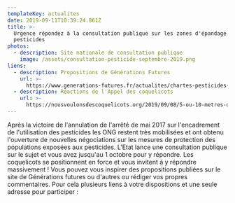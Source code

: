 ```yaml
---
templateKey: actualites
date: 2019-09-11T10:39:24.861Z
title: >-
  Urgence répondez à la consultation publique sur les zones d'épandage de
  pesticides
photos:
  - description: Site nationale de consultation publique
    image: /assets/consultation-pesticide-septembre-2019.png
liens:
  - description: Propositions de Générations Futures
    url: >-
      https://www.generations-futures.fr/actualites/chartes-pesticides-participez-a-la-consultation-publique
  - description: Réactions de l'Appel des coquelicots
    url: >-
      https://nousvoulonsdescoquelicots.org/2019/09/08/5-ou-10-metres-des-habitations-vous-vous-foutez-de-nous/
---
```

Après la victoire de l'annulation de l'arrêté de mai 2017 sur l'encadrement de l'utilisation des pesticides les ONG restent très mobilisées et  ont obtenu l'ouverture de nouvelles négociations sur les mesures de protection des populations exposées aux pesticides. 
L'Etat lance une consultation publique  sur le sujet et vous avez jusqu'au 1 octobre pour y répondre. 
Les coquelicots se positionnent en force et vous invitent à y répondre massivement !
Vous pouvez vous inspirer des propositions publiées sur le site de Générations futures ou d'autres ou rédiger vos propres commentaires. Pour cela plusieurs liens à votre dispositions et une seule adresse pour participer : 
